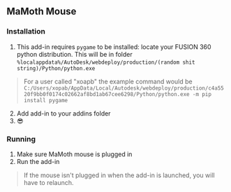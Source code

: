 ## MaMoth Mouse
### Installation
1. This add-in requires `pygame` to be installed: locate your FUSION 360 python distribution. This will be in folder `%localappdata%/AutoDesk/webdeploy/production/(random shit string)/Python/python.exe`

> For a user called "xoapb" the example command would be `C:/Users/xopab/AppData/Local/Autodesk/webdeploy/production/c4a5520f9bb0f0174c02662af8bd1ab67cee6298/Python/python.exe -m pip install pygame`

2. Add add-in to your addins folder
3. 😎

### Running
1. Make sure MaMoth mouse is plugged in
2. Run the add-in
> If the mouse isn't plugged in when the add-in is launched, you will have to relaunch.